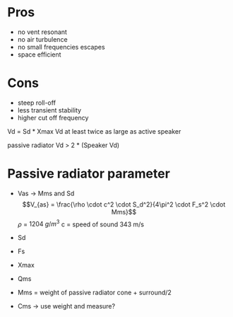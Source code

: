 # Pros
- no vent resonant
- no air turbulence
- no small frequencies escapes
- space efficient
# Cons
- steep roll-off
- less transient stability
- higher cut off frequency

Vd = Sd * Xmax
Vd at least twice  as large as active speaker 

passive radiator Vd > 2 * (Speaker Vd)


# Passive radiator parameter

- Vas -> Mms and Sd
$$V_{as} = \frac{\rho \cdot c^2 \cdot S_d^2}{4\pi^2 \cdot F_s^2 \cdot Mms}$$
$\rho$ = $1204 \; g/m^3$ 
c = speed of sound 343 m/s


- Sd
- Fs
- Xmax
- Qms
- Mms = weight of  passive radiator cone + surround/2
- Cms -> use weight and measure?


